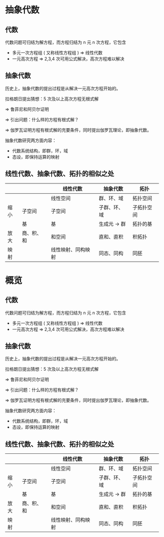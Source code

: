 # 抽象代数

## 代数

代数问题可归结为解方程，而方程归结为 n 元 n 次方程，它包含

* 多元一次方程组 ( 又称线性方程组 ) => 线性代数
* 一元高次方程 => 2,3,4 次可用公式解决，高次方程难以解决

## 抽象代数

历史上，抽象代数的提出过程是从解决一元高次方程开始的。

拉格朗日提出猜想：5 次及以上高次方程无根式解

=> 鲁菲尼和阿贝尔证明

=> 引出问题：什么样的方程有根式解？

=> 伽罗瓦证明方程有根式解的充要条件，同时提出伽罗瓦理论，即抽象代数。

抽象代数研究两方面内容：

* 代数系统结构，即群，环，域
* 态设，即保持运算的映射

## 线性代数、抽象代数、拓扑的相似之处

|      |            | 线性代数           | 抽象代数     | 拓扑       |
| ---- | ---------- | ------------------ | ------------ | ---------- |
|      |            | 线性空间           | 群、环、域   | 拓扑空间   |
| 缩小 | 子空间     | 子空间             | 子群、环、域 | 子拓扑空间 |
|      | 基         | 基                 | 生成元 -> 群 | 拓扑的基   |
| 放大 | 商、积、和 | 和空间             | 直和、直积   | 积拓扑     |
| 映射 |            | 线性映射、同构映射 | 同态、同构   | 同胚       |

# 概览

## 代数

代数问题可归结为解方程，而方程归结为 n 元 n 次方程，它包含

* 多元一次方程组 ( 又称线性方程组 ) => 线性代数
* 一元高次方程 => 2,3,4 次可用公式解决，高次方程难以解决

## 抽象代数

历史上，抽象代数的提出过程是从解决一元高次方程开始的。

拉格朗日提出猜想：5 次及以上高次方程无根式解

=> 鲁菲尼和阿贝尔证明

=> 引出问题：什么样的方程有根式解？

=> 伽罗瓦证明方程有根式解的充要条件，同时提出伽罗瓦理论，即抽象代数。

抽象代数研究两方面内容：

* 代数系统结构，即群，环，域
* 态设，即保持运算的映射

## 线性代数、抽象代数、拓扑的相似之处

|      |            | 线性代数           | 抽象代数     | 拓扑       |
| ---- | ---------- | ------------------ | ------------ | ---------- |
|      |            | 线性空间           | 群、环、域   | 拓扑空间   |
| 缩小 | 子空间     | 子空间             | 子群、环、域 | 子拓扑空间 |
|      | 基         | 基                 | 生成元 -> 群 | 拓扑的基   |
| 放大 | 商、积、和 | 和空间             | 直和、直积   | 积拓扑     |
| 映射 |            | 线性映射、同构映射 | 同态、同构   | 同胚       |

